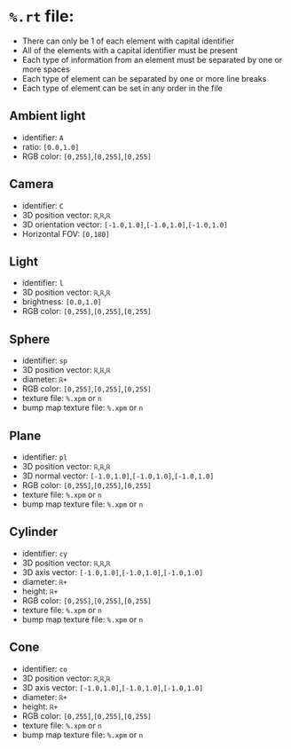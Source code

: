 # `%.rt` file:
- There can only be 1 of each element with capital identifier
- All of the elements with a capital identifier must be present
- Each type of information from an element must be separated by one or more spaces
- Each type of element can be separated by one or more line breaks
- Each type of element can be set in any order in the file
## Ambient light
- identifier: `A`
- ratio: `[0.0,1.0]`
- RGB color: `[0,255]`,`[0,255]`,`[0,255]`
## Camera
- identifier: `C`
- 3D position vector: `ℝ`,`ℝ`,`ℝ`
- 3D orientation vector: `[-1.0,1.0]`,`[-1.0,1.0]`,`[-1.0,1.0]`
- Horizontal FOV: `[0,180]`
## Light
- identifier: `l`
- 3D position vector: `ℝ`,`ℝ`,`ℝ`
- brightness: `[0.0,1.0]`
- RGB color: `[0,255]`,`[0,255]`,`[0,255]`
## Sphere
- identifier: `sp`
- 3D position vector: `ℝ`,`ℝ`,`ℝ`
- diameter: `ℝ+`
- RGB color: `[0,255]`,`[0,255]`,`[0,255]`
- texture file: `%.xpm` or `n`
- bump map texture file: `%.xpm` or `n`
## Plane
- identifier: `pl`
- 3D position vector: `ℝ`,`ℝ`,`ℝ`
- 3D normal vector: `[-1.0,1.0]`,`[-1.0,1.0]`,`[-1.0,1.0]`
- RGB color: `[0,255]`,`[0,255]`,`[0,255]`
- texture file: `%.xpm` or `n`
- bump map texture file: `%.xpm` or `n`
## Cylinder
- identifier: `cy`
- 3D position vector: `ℝ`,`ℝ`,`ℝ`
- 3D axis vector: `[-1.0,1.0]`,`[-1.0,1.0]`,`[-1.0,1.0]`
- diameter: `ℝ+`
- height: `ℝ+`
- RGB color: `[0,255]`,`[0,255]`,`[0,255]`
- texture file: `%.xpm` or `n`
- bump map texture file: `%.xpm` or `n`
## Cone
- identifier: `co`
- 3D position vector: `ℝ`,`ℝ`,`ℝ`
- 3D axis vector: `[-1.0,1.0]`,`[-1.0,1.0]`,`[-1.0,1.0]`
- diameter: `ℝ+`
- height: `ℝ+`
- RGB color: `[0,255]`,`[0,255]`,`[0,255]`
- texture file: `%.xpm` or `n`
- bump map texture file: `%.xpm` or `n`
